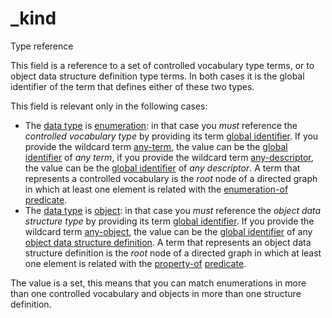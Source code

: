# _kind

Type reference

This field is a reference to a set of controlled vocabulary type terms, or to object data structure definition type terms. In both cases it is the global identifier of the term that defines either of these two types.

This field is relevant only in the following cases:

- The [data type](_type_) is [enumeration](_type_enum): in that case you *must* reference the *controlled vocabulary type* by providing its term [global identifier](_gid). If you provide the wildcard term [any-term](_any-term), the value can be the [global identifier](_gid) of *any term*, if you provide the wildcard term [any-descriptor](_any-descriptor), the value can be the [global identifier](_gid) of *any descriptor*. A term that represents a controlled vocabulary is the *root* node of a directed graph in which at least one element is related with the [enumeration-of](_predicate_enum-of) [predicate](_predicate).
- The [data type](_type_) is [object](_type_object): in that case you *must* reference the *object data structure type* by providing its term [global identifier](_gid). If you provide the wildcard term [any-object](_any-object), the value can be the [global identifier](_gid) of any [object data structure definition](_type_object). A term that represents an object data structure definition is the *root* node of a directed graph in which at least one element is related with the [property-of](_predicate_enum-of) [predicate](_predicate).

The value is a set, this means that you can match enumerations in more than one controlled vocabulary and objects in more than one structure definition.

